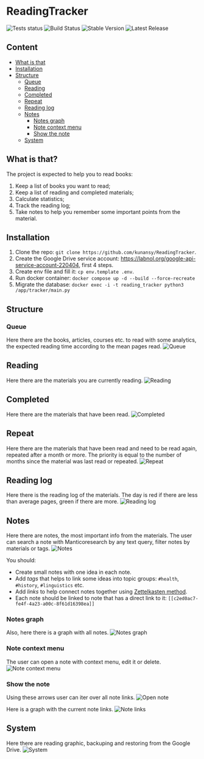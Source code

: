 # ReadingTracker
![Tests status](https://github.com/kunansy/ReadingTracker/actions/workflows/python-app.yml/badge.svg)
![Build Status](https://github.com/kunansy/ReadingTracker/actions/workflows/buildx-docker-image.yml/badge.svg)
![Stable Version](https://img.shields.io/github/v/tag/kunansy/ReadingTracker)
![Latest Release](https://img.shields.io/github/v/release/kunansy/ReadingTracker?color=%233D9970)

## Content
- [What is that](#what-is-that)
- [Installation](#installation)
- [Structure](#structure)
  - [Queue](#queue)
  - [Reading](#reading)
  - [Completed](#completed)
  - [Repeat](#repeat)
  - [Reading log](#reading-log)
  - [Notes](#notes)
    - [Notes graph](#notes-graph)
    - [Note context menu](#note-context-menu)
    - [Show the note](#show-the-note)
  - [System](#system)

## What is that?
The project is expected to help you to read books:
1. Keep a list of books you want to read;
2. Keep a list of reading and completed materials;
3. Calculate statistics;
4. Track the reading log;
5. Take notes to help you remember some important points from the material.

## Installation
1. Clone the repo: `git clone https://github.com/kunansy/ReadingTracker`.
2. Create the Google Drive service account: https://labnol.org/google-api-service-account-220404, first 4 steps.
3. Create env file and fill it: `cp env.template .env`.
4. Run docker container: `docker compose up -d --build --force-recreate`
5. Migrate the database: `docker exec -i -t reading_tracker python3 /app/tracker/main.py`

## Structure
### Queue
Here there are the books, articles, courses etc. to read with some analytics, 
the expected reading time according to the mean pages read.
![Queue](docs/queue.png)

## Reading
Here there are the materials you are currently reading.
![Reading](docs/reading.png)

## Completed
Here there are the materials that have been read.
![Completed](docs/completed.png)

## Repeat
Here there are the materials that have been read and need to be read again, repeated after a month or more.
The priority is equal to the number of months since the material was last read or repeated.
![Repeat](docs/repeat.png)

## Reading log
Here there is the reading log of the materials. The day is red if 
there are less than average pages, green if there are more.
![Reading log](docs/reading_log.png)

## Notes
Here there are notes, the most important info from the materials. 
The user can search a note with Manticoresearch by any text query, 
filter notes by materials or tags.
![Notes](docs/notes.png)

You should:
* Create small notes with one idea in each note.
* Add _tags_ that helps to link some ideas into topic groups: `#health`, `#history`, `#linguistics` etc.
* Add _links_ to help connect notes together using [Zettelkasten method](https://writingcooperative.com/zettelkasten-how-one-german-scholar-was-so-freakishly-productive-997e4e0ca125).
* Each note should be linked to note that has a direct link to it: `[[c2ed0ac7-fe4f-4a23-a00c-8f61d16398ea]]`

### Notes graph
Also, here there is a graph with all notes.
![Notes graph](docs/notes_graph.png)

### Note context menu
The user can open a note with context menu, edit it or delete.
![Note context menu](docs/note_context_menu.png)

### Show the note
Using these arrows user can iter over all note links.
![Open note](docs/open_note.png)

Here is a graph with the current note links.
![Note links](docs/note_links.png)

## System
Here there are reading graphic, backuping and restoring from the Google Drive.
![System](docs/system.png)
